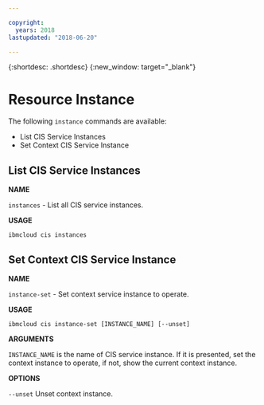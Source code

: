 ```yaml
---

copyright:
  years: 2018
lastupdated: "2018-06-20"

---
```


{:shortdesc: .shortdesc}
{:new_window: target="_blank"}

# Resource Instance

The following `instance` commands are available:

* List CIS Service Instances
* Set Context CIS Service Instance

## List CIS Service Instances
**NAME**

   `instances` - List all CIS service instances.

**USAGE**

   `ibmcloud cis instances`


## Set Context CIS Service Instance
**NAME**

   `instance-set` - Set context service instance to operate.

**USAGE**

   `ibmcloud cis instance-set [INSTANCE_NAME] [--unset]`

**ARGUMENTS**

   `INSTANCE_NAME` is the name of CIS service instance. If it is presented, set the context instance to operate, if not, show the current context instance.

**OPTIONS**

   `--unset`  Unset context instance.
